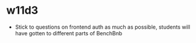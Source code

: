 # w11d3

- Stick to questions on frontend auth as much as possible, students will have gotten to different parts of BenchBnb
